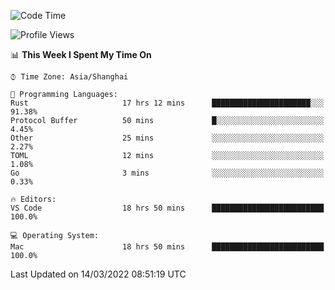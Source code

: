 <!--START_SECTION:waka-->
![Code Time](http://img.shields.io/badge/Code%20Time-1%2C085%20hrs%2020%20mins-blue)

![Profile Views](http://img.shields.io/badge/Profile%20Views-4-blue)

📊 **This Week I Spent My Time On** 

```text
⌚︎ Time Zone: Asia/Shanghai

💬 Programming Languages: 
Rust                     17 hrs 12 mins      ██████████████████████░░░   91.38% 
Protocol Buffer          50 mins             █░░░░░░░░░░░░░░░░░░░░░░░░   4.45% 
Other                    25 mins             ░░░░░░░░░░░░░░░░░░░░░░░░░   2.27% 
TOML                     12 mins             ░░░░░░░░░░░░░░░░░░░░░░░░░   1.08% 
Go                       3 mins              ░░░░░░░░░░░░░░░░░░░░░░░░░   0.33%

🔥 Editors: 
VS Code                  18 hrs 50 mins      █████████████████████████   100.0%

💻 Operating System: 
Mac                      18 hrs 50 mins      █████████████████████████   100.0%

```


 Last Updated on 14/03/2022 08:51:19 UTC
<!--END_SECTION:waka-->
